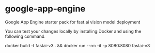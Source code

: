# google-app-engine
Google App Engine starter pack for fast.ai vision model deployment

You can test your changes locally by installing Docker and using the following command:

docker build -t fastai-v3 . && docker run --rm -it -p 8080:8080 fastai-v3
